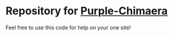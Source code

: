 <h1>Repository for <a href="https://purple-chimaera.neocities.org/">Purple-Chimaera</a></h1>
<p>Feel free to use this code for help on your one site!</p>

